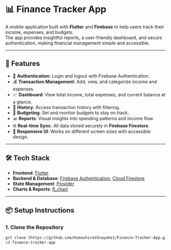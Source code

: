 # 📊 Finance Tracker App

A mobile application built with **Flutter** and **Firebase** to help users track their income, expenses, and budgets.  
The app provides insightful reports, a user-friendly dashboard, and secure authentication, making financial management simple and accessible.

---

## 🚀 Features

- 🔐 **Authentication**: Login and logout with Firebase Authentication.  
- 💰 **Transaction Management**: Add, view, and categorize income and expenses.  
- 📈 **Dashboard**: View total income, total expenses, and current balance at a glance.  
- 📜 **History**: Access transaction history with filtering.  
- 🎯 **Budgeting**: Set and monitor budgets to stay on track.  
- 📊 **Reports**: Visual insights into spending patterns and income flow.  
- 🌐 **Real-time Sync**: All data stored securely in **Firebase Firestore**.  
- 📱 **Responsive UI**: Works on different screen sizes with accessible design.  

---

## 🛠️ Tech Stack

- **Frontend**: [Flutter](https://flutter.dev/)  
- **Backend & Database**: [Firebase Authentication](https://firebase.google.com/products/auth), [Cloud Firestore](https://firebase.google.com/products/firestore)  
- **State Management**: [Provider](https://pub.dev/packages/provider)  
- **Charts & Reports**: [fl_chart](https://pub.dev/packages/fl_chart)  

---

## 📦 Setup Instructions

### 1. Clone the Repository
```bash
git clone (https://github.com/Himashirathnayake1/Finance-Tracker-App.git)
cd finance-tracker-app

